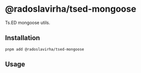 # @radoslavirha/tsed-mongoose

Ts.ED mongoose utils.

## Installation

`pnpm add @radoslavirha/tsed-mongoose`

## Usage
